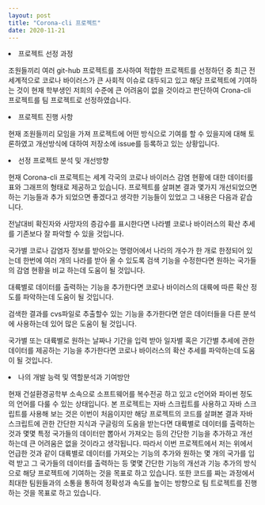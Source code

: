 ```yaml
---
layout: post
title: "Corona-cli 프로젝트"
date: 2020-11-21
---
```


<li>프로젝트 선정 과정</li>



조원들끼리 여러 git-hub 프로젝트를 조사하여 적합한 프로젝트를 선정하던 중 최근 전 세계적으로  코로나 바이러스가 큰 사회적 이슈로 대두되고 있고 해당 프로젝트에 기여하는 것이 현재 학부생인 저희의 수준에 큰 어려움이 없을 것이라고 판단하여  Crona-cli 프로젝트를 팀 프로젝트로 선정하였습니다. 

<li>프로젝트 진행 사항</li>

현재 조원들끼리 모임을 가져 프로젝트에 어떤 방식으로 기여를 할 수 있을지에 대해 토론하였고 
개선방식에 대하여 저장소에 issue를 등록하고 있는 상황입니다.

<li>선정 프로젝트 분석 및 개선방향</li>

현재 Corona-cli 프로젝트는 세계 각국의 코로나 바이러스 감염 현황에 대한 데이터를 표와 그래프의 형태로 제공하고 있습니다. 프로젝트를 살펴본 결과 몇가지 개선되었으면 하는 기능들과 추가 되었으면 좋겠다고 생각한 기능들이 있었고 그 내용은 다음과 같습니다.

전날대비 확진자와 사망자의 증감수를 표시한다면 나라별 코로나 바이러스의 확산 추세를 기존보다 잘 파악할 수 있을 것입니다.

국가별 코로나 감염자 정보를 받아오는 명령어에서 나라의 개수가 한 개로 한정되어 있는데 한번에 여러 개의 나라를 받아 올 수 있도록 검색 기능을 수정한다면 원하는 국가들의 감염 현황을 비교 하는데 도움이 될 것입니다.

대륙별로 데이터를 출력하는 기능을 추가한다면 코로나 바이러스의 대륙에 따른 확산 정도를 파악하는데 도움이 될 것입니다.

검색한 결과를 cvs파일로 추출할수 있는 기능을 추가한다면 얻은 데이터들을 다른 분석에 사용하는데 있어 많은 도움이 될 것입니다.

국가별 또는 대륙별로 원하는 날짜나 기간을 입력 받아 일자별 혹은 기간별 추세에 관한 데이터를 제공하는 기능을 추가한다면 코로나 바이러스의 확산 추세를 파악하는데 도움이 될 것입니다.

<li>나의 개발 능력 및 역할분석과 기여방안</li>

현재 건설환경공학부 소속으로 소프트웨어를 복수전공 하고 있고 c언어와 파이썬 정도의 언어를 다룰 수 있는 상태입니다. 본 프로젝트는 자바 스크립트를 사용하고 자바 스크립트를 사용해 보는 것은 이번이 처음이지만 해당 프로젝트의 코드를 살펴본 결과 자바 스크립트에 관한 간단한 지식과 구글링의 도움을 받는다면 대륙별로 데이터를 출력하는것과 몇몇 특정 국가들의 데이터만 뽑아서 가져오는 등의 간단한 기능을 추가하고 개선하는데 큰 어려움은 없을 것이라고 생각됩니다. 따라서 이번 프로젝트에서 저는 위에서 언급한 것과 같이 대륙별로 데이터를 가져오는 기능의 추가와 원하는 몇 개의 국가를 입력 받고 그 국가들의 데이터를 출력하는 등 몇몇 간단한 기능의 개선과 기능 추가의 방식으로 해당 프로젝트에 기여하는 것을 목표로 하고 있습니다. 또한 코드를 짜는 과정에서 최대한 팀원들과의 소통을 통하여 정확성과 속도를 높이는 방향으로 팀 트로젝트를 진행하는 것을 목표로 하고 있습니다.

